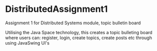 # DistributedAssignment1
Assignment 1 for Distributed Systems module, topic bulletin board

Utilising the Java Space technology, this creates a topic bulleting board
where users can: register, login, create topics, create posts etc
through using JavaSwing UI's
